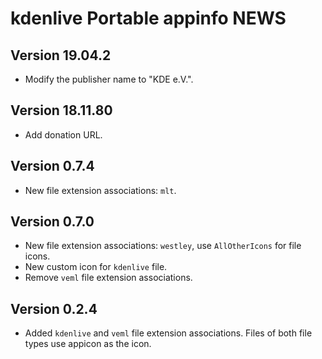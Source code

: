 # kdenlive Portable appinfo NEWS

## Version 19.04.2
- Modify the publisher name to "KDE e.V.".

## Version 18.11.80
- Add donation URL.

## Version 0.7.4
- New file extension associations: `mlt`.

## Version 0.7.0
- New file extension associations: `westley`, use `AllOtherIcons` for file icons.
- New custom icon for `kdenlive` file.
- Remove `veml` file extension associations.

## Version 0.2.4
- Added `kdenlive` and `veml` file extension associations. Files of both file types use appicon as the icon.
